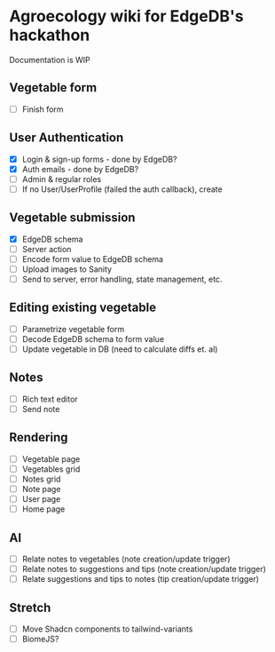# Agroecology wiki for EdgeDB's hackathon

Documentation is WIP

## Vegetable form

- [ ] Finish form

## User Authentication

- [x] Login & sign-up forms - done by EdgeDB?
- [x] Auth emails - done by EdgeDB?
- [ ] Admin & regular roles
- [ ] If no User/UserProfile (failed the auth callback), create

## Vegetable submission

- [x] EdgeDB schema
- [ ] Server action
- [ ] Encode form value to EdgeDB schema
- [ ] Upload images to Sanity
- [ ] Send to server, error handling, state management, etc.

## Editing existing vegetable

- [ ] Parametrize vegetable form
- [ ] Decode EdgeDB schema to form value
- [ ] Update vegetable in DB (need to calculate diffs et. al)

## Notes

- [ ] Rich text editor
- [ ] Send note

## Rendering

- [ ] Vegetable page
- [ ] Vegetables grid
- [ ] Notes grid
- [ ] Note page
- [ ] User page
- [ ] Home page

## AI

- [ ] Relate notes to vegetables (note creation/update trigger)
- [ ] Relate notes to suggestions and tips (note creation/update trigger)
- [ ] Relate suggestions and tips to notes (tip creation/update trigger)

## Stretch

- [ ] Move Shadcn components to tailwind-variants
- [ ] BiomeJS?
